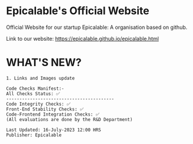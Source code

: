 # Epicalable's Official Website
Official Website for our startup Epicalable: A organisation based on github.

Link to our website: https://epicalable.github.io/epicalable.html

# WHAT'S NEW?
```
1. Links and Images update

Code Checks Manifest:-
All Checks Status: ✅
-----------------------------------------
Code Integrity Checks: ✅
Front-End Stability Checks: ✅
Code-Frontend Integration Checks: ✅
(All evaluations are done by the R&D Department)

Last Updated: 16-July-2023 12:00 HRS
Publisher: Epicalable
```